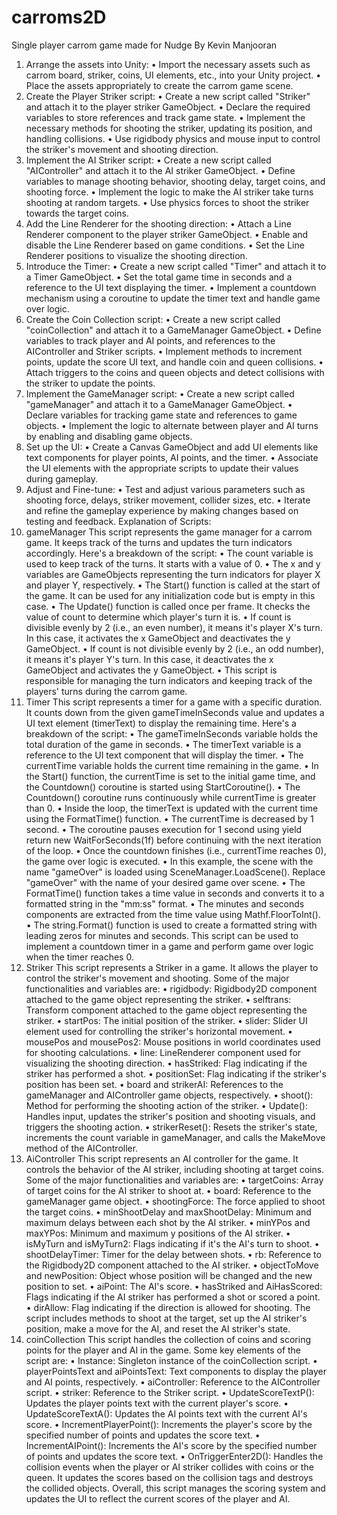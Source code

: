 # carroms2D
 Single player carrom game made for Nudge
 By Kevin Manjooran
1.	Arrange the assets into Unity:
•	Import the necessary assets such as carrom board, striker, coins, UI elements, etc., into your Unity project.
•	Place the assets appropriately to create the carrom game scene.
2.	Create the Player Striker script:
•	Create a new script called "Striker" and attach it to the player striker GameObject.
•	Declare the required variables to store references and track game state.
•	Implement the necessary methods for shooting the striker, updating its position, and handling collisions.
•	Use rigidbody physics and mouse input to control the striker's movement and shooting direction.
3.	Implement the AI Striker script:
•	Create a new script called "AIController" and attach it to the AI striker GameObject.
•	Define variables to manage shooting behavior, shooting delay, target coins, and shooting force.
•	Implement the logic to make the AI striker take turns shooting at random targets.
•	Use physics forces to shoot the striker towards the target coins.
4.	Add the Line Renderer for the shooting direction:
•	Attach a Line Renderer component to the player striker GameObject.
•	Enable and disable the Line Renderer based on game conditions.
•	Set the Line Renderer positions to visualize the shooting direction.
5.	Introduce the Timer:
•	Create a new script called "Timer" and attach it to a Timer GameObject.
•	Set the total game time in seconds and a reference to the UI text displaying the timer.
•	Implement a countdown mechanism using a coroutine to update the timer text and handle game over logic.
6.	Create the Coin Collection script:
•	Create a new script called "coinCollection" and attach it to a GameManager GameObject.
•	Define variables to track player and AI points, and references to the AIController and Striker scripts.
•	Implement methods to increment points, update the score UI text, and handle coin and queen collisions.
•	Attach triggers to the coins and queen objects and detect collisions with the striker to update the points.
7.	Implement the GameManager script:
•	Create a new script called "gameManager" and attach it to a GameManager GameObject.
•	Declare variables for tracking game state and references to game objects.
•	Implement the logic to alternate between player and AI turns by enabling and disabling game objects.
8.	Set up the UI:
•	Create a Canvas GameObject and add UI elements like text components for player points, AI points, and the timer.
•	Associate the UI elements with the appropriate scripts to update their values during gameplay.
9.	Adjust and Fine-tune:
•	Test and adjust various parameters such as shooting force, delays, striker movement, collider sizes, etc.
•	Iterate and refine the gameplay experience by making changes based on testing and feedback.
Explanation of Scripts:
1.	gameManager
This script represents the game manager for a carrom game. It keeps track of the turns and updates the turn indicators accordingly. Here's a breakdown of the script:
•	The count variable is used to keep track of the turns. It starts with a value of 0.
•	The x and y variables are GameObjects representing the turn indicators for player X and player Y, respectively.
•	The Start() function is called at the start of the game. It can be used for any initialization code but is empty in this case.
•	The Update() function is called once per frame. It checks the value of count to determine which player's turn it is.
•	If count is divisible evenly by 2 (i.e., an even number), it means it's player X's turn. In this case, it activates the x GameObject and deactivates the y GameObject.
•	If count is not divisible evenly by 2 (i.e., an odd number), it means it's player Y's turn. In this case, it deactivates the x GameObject and activates the y GameObject.
•	This script is responsible for managing the turn indicators and keeping track of the players' turns during the carrom game.
2.	Timer
This script represents a timer for a game with a specific duration. It counts down from the given gameTimeInSeconds value and updates a UI text element (timerText) to display the remaining time. Here's a breakdown of the script:
•	The gameTimeInSeconds variable holds the total duration of the game in seconds.
•	The timerText variable is a reference to the UI text component that will display the timer.
•	The currentTime variable holds the current time remaining in the game.
•	In the Start() function, the currentTime is set to the initial game time, and the Countdown() coroutine is started using StartCoroutine().
•	The Countdown() coroutine runs continuously while currentTime is greater than 0.
•	Inside the loop, the timerText is updated with the current time using the FormatTime() function.
•	The currentTime is decreased by 1 second.
•	The coroutine pauses execution for 1 second using yield return new WaitForSeconds(1f) before continuing with the next iteration of the loop.
•	Once the countdown finishes (i.e., currentTime reaches 0), the game over logic is executed.
•	In this example, the scene with the name "gameOver" is loaded using SceneManager.LoadScene(). Replace "gameOver" with the name of your desired game over scene.
•	The FormatTime() function takes a time value in seconds and converts it to a formatted string in the "mm:ss" format.
•	The minutes and seconds components are extracted from the time value using Mathf.FloorToInt().
•	The string.Format() function is used to create a formatted string with leading zeros for minutes and seconds.
This script can be used to implement a countdown timer in a game and perform game over logic when the timer reaches 0.
3.	Striker 
This script represents a Striker in a game. It allows the player to control the striker's movement and shooting. Some of the major functionalities and variables are:
•	rigidbody: Rigidbody2D component attached to the game object representing the striker.
•	selftrans: Transform component attached to the game object representing the striker.
•	startPos: The initial position of the striker.
•	slider: Slider UI element used for controlling the striker's horizontal movement.
•	mousePos and mousePos2: Mouse positions in world coordinates used for shooting calculations.
•	line: LineRenderer component used for visualizing the shooting direction.
•	hasStriked: Flag indicating if the striker has performed a shot.
•	positionSet: Flag indicating if the striker's position has been set.
•	board and strikerAI: References to the gameManager and AIController game objects, respectively.
•	shoot(): Method for performing the shooting action of the striker.
•	Update(): Handles input, updates the striker's position and shooting visuals, and triggers the shooting action.
•	strikerReset(): Resets the striker's state, increments the count variable in gameManager, and calls the MakeMove method of the AIController.
4.	AiController
This script represents an AI controller for the game. It controls the behavior of the AI striker, including shooting at target coins. Some of the major functionalities and variables are:
•	targetCoins: Array of target coins for the AI striker to shoot at.
•	board: Reference to the gameManager game object.
•	shootingForce: The force applied to shoot the target coins.
•	minShootDelay and maxShootDelay: Minimum and maximum delays between each shot by the AI striker.
•	minYPos and maxYPos: Minimum and maximum y positions of the AI striker.
•	isMyTurn and isMyTurn2: Flags indicating if it's the AI's turn to shoot.
•	shootDelayTimer: Timer for the delay between shots.
•	rb: Reference to the Rigidbody2D component attached to the AI striker.
•	objectToMove and newPosition: Object whose position will be changed and the new position to set.
•	aiPoint: The AI's score.
•	hasStriked and AiHasScored: Flags indicating if the AI striker has performed a shot or scored a point.
•	dirAllow: Flag indicating if the direction is allowed for shooting.
The script includes methods to shoot at the target, set up the AI striker's position, make a move for the AI, and reset the AI striker's state.
5.	coinCollection
This script handles the collection of coins and scoring points for the player and AI in the game. Some key elements of the script are:
•	Instance: Singleton instance of the coinCollection script.
•	playerPointsText and aiPointsText: Text components to display the player and AI points, respectively.
•	aiController: Reference to the AIController script.
•	striker: Reference to the Striker script.
•	UpdateScoreTextP(): Updates the player points text with the current player's score.
•	UpdateScoreTextA(): Updates the AI points text with the current AI's score.
•	IncrementPlayerPoint(): Increments the player's score by the specified number of points and updates the score text.
•	IncrementAIPoint(): Increments the AI's score by the specified number of points and updates the score text.
•	OnTriggerEnter2D(): Handles the collision events when the player or AI striker collides with coins or the queen. It updates the scores based on the collision tags and destroys the collided objects.
Overall, this script manages the scoring system and updates the UI to reflect the current scores of the player and AI.

